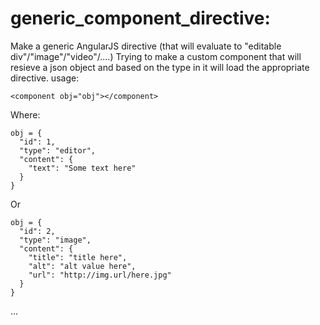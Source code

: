 generic_component_directive:
============================

Make a generic AngularJS directive (that will evaluate to "editable div"/"image"/"video"/....)
Trying to make a custom component that will resieve a json object and based on the type in it will load the appropriate directive.
usage:

    <component obj="obj"></component>
Where:

    obj = {
      "id": 1,
      "type": "editor",
      "content": {
        "text": "Some text here"
      }
    }
Or

    obj = {
      "id": 2,
      "type": "image",
      "content": {
        "title": "title here",
        "alt": "alt value here",
        "url": "http://img.url/here.jpg"
      }
    }
...
